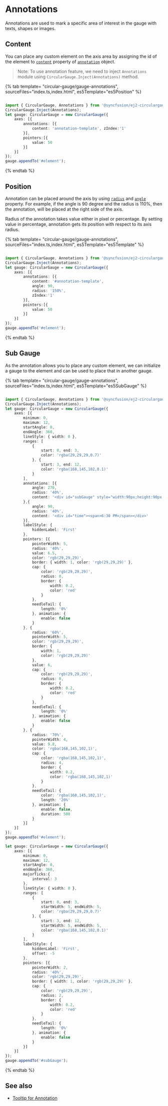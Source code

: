 # Annotations

Annotations are used to mark a specific area of interest in the gauge with texts, shapes or images.

## Content

You can place any custom element on the axis area by assigning the id of the element to
[`content`](../api/circular-gauge/annotation#content-string) property of [`annotation`](../api/circular-gauge/annotation) object.

>Note: To use annotation feature, we need to inject `Annotations` module using `CircularGauge.Inject(Annotations)` method.

{% tab template= "circular-gauge/gauge-annotations", sourceFiles="index.ts,index.html", es5Template="es5Position" %}

```typescript

import { CircularGauge, Annotations } from '@syncfusion/ej2-circulargauge';
CircularGauge.Inject(Annotations);
let gauge: CircularGauge = new CircularGauge({
    axes: [{
        annotations: [{
            content: 'annotation-template', zIndex:'1'
        }],
        pointers:[{
            value: 50
        }]
    }]
});
gauge.appendTo('#element');

```

{% endtab %}

## Position

Annotation can be placed around the axis by using [`radius`](../api/circular-gauge/annotation#radius-string)
and [`angle`](../api/circular-gauge/annotation#angle-number) property.
For example, if the angle is 90 degree and the radius is 110%, then the annotation, will be placed at the right side of the axis.

Radius of the annotation takes value either in pixel or percentage. By setting value in percentage, annotation gets its position with respect to its axis radius.

{% tab template= "circular-gauge/gauge-annotations", sourceFiles="index.ts,index.html", es5Template="es5Template" %}

```typescript

import { CircularGauge, Annotations } from '@syncfusion/ej2-circulargauge';
CircularGauge.Inject(Annotations);
let gauge: CircularGauge = new CircularGauge({
    axes: [{
        annotations: [{
            content: '#annotation-template',
            angle: 90,
            radius: '150%',
            zIndex:'1'
        }],
        pointers:[{
            value: 50
        }]
    }]
});
gauge.appendTo('#element');

```

{% endtab %}

## Sub Gauge

As the annotation allows you to place any custom element, we can initialize a gauge to the element and can
be used to place that in another gauge.

{% tab template= "circular-gauge/gauge-annotations", sourceFiles="index.ts,index.html", es5Template="es5SubGauge" %}

```typescript

import { CircularGauge, Annotations } from '@syncfusion/ej2-circulargauge';
CircularGauge.Inject(Annotations);
let gauge: CircularGauge = new CircularGauge({
    axes: [{
        minimum: 0,
        maximum: 12,
        startAngle: 0,
        endAngle: 360,
        lineStyle: { width: 0 },
        ranges: [
            {
                start: 0, end: 3,
                color: 'rgba(29,29,29,0.7)'
            }, {
                start: 3, end: 12,
                color: 'rgba(168,145,102,0.1)'
            }
        ],
        annotations: [{
            angle: 270,
            radius: '40%',
            content: '<div id="subGauge" style="width:90px;height:90px;"></div>'
        },{
            angle: 90,
            radius: '40%',
            content: '<div id="time"><span>6:30 PM</span></div>'
        }],
        labelStyle: {
            hiddenLabel: 'First'
        },
        pointers: [{
            pointerWidth: 5,
            radius: '40%',
            value: 6.5,
            color: 'rgb(29,29,29)',
            border: { width: 1, color: 'rgb(29,29,29)' },
            cap: {
                color: 'rgb(29,29,29)',
                radius: 0,
                border: {
                    width: 0.2,
                    color: 'red'
                }
            },
            needleTail: {
                length: '0%'
            }, animation: {
                enable: false
            }
        }, {
            radius: '60%',
            pointerWidth: 5,
            color: 'rgb(29,29,29)',
            border: {
                width: 1,
                color: 'rgb(29,29,29)'
            },
            value: 6,
            cap: {
                color: 'rgb(29,29,29)',
                radius: 0,
                border: {
                    width: 0.2,
                    color: 'red'
                }
            },
            needleTail: {
                length: '0%'
            }, animation: {
                enable: false
            }
        }, {
            radius: '70%',
            pointerWidth: 4,
            value: 9.8,
            color: 'rgba(168,145,102,1)',
            cap: {
                color: 'rgba(168,145,102,1)',
                radius: 4,
                border: {
                    width: 0.2,
                    color: 'rgba(168,145,102,1)'
                }
            },
            needleTail: {
                color: 'rgba(168,145,102,1)',
                length: '20%'
            }, animation: {
                enable: false,
                duration: 500
            }
        }]
    }]
});
gauge.appendTo('#element');

let gauge: CircularGauge = new CircularGauge({
    axes: [{
        minimum: 0,
        maximum: 12,
        startAngle: 0,
        endAngle: 360,
        majorTicks:{
            interval: 3
        },
        lineStyle: { width: 0 },
        ranges: [
            {
                start: 0, end: 3,
                startWidth: 5, endWidth: 5,
                color: 'rgba(29,29,29,0.7)'
            }, {
                start: 3, end: 12,
                startWidth: 5, endWidth: 5,
                color: 'rgba(168,145,102,0.1)'
            }
        ],
        labelStyle: {
            hiddenLabel: 'First',
            offset: -5
        },
        pointers: [{
            pointerWidth: 2,
            radius: '40%',
            color: 'rgb(29,29,29)',
            border: { width: 1, color: 'rgb(29,29,29)' },
            cap: {
                color: 'rgb(29,29,29)',
                radius: 2,
                border: {
                    width: 0.2,
                    color: 'red'
                }
            },
            needleTail: {
                length: '0%'
            }, animation: {
                enable: false
            }
        }]
    }]
});
gauge.appendTo('#subGauge');

```

{% endtab %}

## See also

* [Tooltip for Annotation](https://ej2.syncfusion.com/documentation/circular-gauge/gauge-user-interaction/tooltip-for-ranges-and-annotations/)
